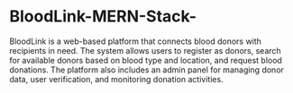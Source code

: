 # BloodLink-MERN-Stack-
BloodLink is a web-based platform that connects blood donors with recipients in need. The system allows users to register as donors, search for available donors based on blood type and location, and request blood donations. The platform also includes an admin panel for managing donor data, user verification, and monitoring donation activities.
